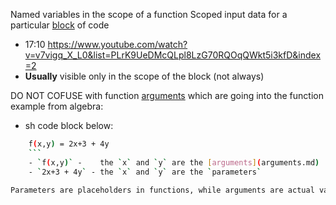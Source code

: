 Named variables in the scope of a function
Scoped input data for a particular [block]([Block](../Block.md)) of code
- 17:10 https://www.youtube.com/watch?v=v7vigq_X_L0&list=PLrK9UeDMcQLpl8LzG70RQOqQWkt5i3kfD&index=2
- **Usually** visible only in the scope of the block (not always)

DO NOT COFUSE with function [arguments]([arguments](arguments.md)) which are going into the function
example from algebra:
- sh code block below:
```sh
	f(x,y) = 2x+3 + 4y		
	```
	- `f(x,y)` -	the `x` and `y` are the [arguments](arguments.md)
	- `2x+3 + 4y` - the `x` and `y` are the `parameters`

Parameters are placeholders in functions, while arguments are actual values passed to them.
